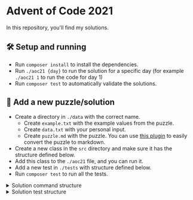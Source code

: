 # Advent of Code 2021

In this repository, you'll find my solutions.

## 🛠 Setup and running
- Run `composer install` to install the dependencies.
- Run `./aoc21 {day}` to run the solution for a specific day (for example `./aoc21 1` to run the code for day 1)
- Run `composer test` to automatically validate the solutions.

## 🧩 Add a new puzzle/solution
- Create a directory in `./data` with the correct name.
  - Create `example.txt` with the example values from the puzzle.
  - Create `data.txt` with your personal input.
  - Create `puzzle.md` with the puzzle. You can use [this plugin](https://github.com/kfarnung/aoc-to-markdown) to easily convert the puzzle to markdown.
- Create a new class in the `src` directory and make sure it has the  structure defined below.
- Add this class to the `./aoc21` file, and you can run it.
- Add a new test in `./tests` with structure defined below.
- Run `composer test` to run all the tests.

<details>
  <summary>Solution command structure</summary>

```php
<?php

namespace AdventOfCode21;

// Make sure the classname is correct.
class Day1 extends AbstractCommand
{
  // Update this to the day number.
  protected static int $day = 1;

  protected function part1(array $data): int
  {
      // Solution for part 1.
  }

  protected function part2(array $data): int
  {
    // Solution for part 2.
  }
}
```
</details>

<details>
  <summary>Solution test structure</summary>

```php
<?php

namespace Tests;

// Make sure the classname is correct.
class Day1Test extends AbstractTestCase
{
    // Provide the expected results for part 1.
    public static int $part1ExampleResult = 7;
    public static int $part1Result = 1688;

    // Provide the expected results for part 2.
    public static int $part2ExampleResult = 5;
    public static int $part2Result = 1728;

    // Make a new instance of the command with the 'ReturnTestableResults' trait.
    public function setupDay(): Day1
    {
        return new class() extends Day1 {
            use ReturnTestableResults;
        };
    }
}

```
</details>

